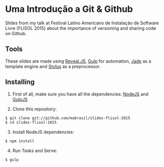 # Uma Introdução a Git & Github

Slides from my talk at Festival Latino Americano de Instalação de Software Livre (FLISOL 2015) about
the importance of versioning and sharing code on Github.

## Tools

These slides are made using [Reveal.JS](http://lab.hakim.se/reveal-js/), [Gulp](http://gulpjs.com/) for
automation, [Jade](http://jade-lang.com/) as a template engine and [Stylus](http://learnboost.github.io/stylus/) 
as a preprocessor. 

## Installing

1. First of all, make sure you have all the dependencies: [NodeJS](http://nodejs.org/) and [GulpJS](http://gulpjs.com/)

2. Clone this repository:

```sh
$ git clone git://github.com/mabrasil/slides-flisol-2015
$ cd slides-flisol-2015
```

3. Install NodeJS dependencies:

```sh
$ npm install
```

4. Run Tasks and Serve:

```sh
$ gulp
```
